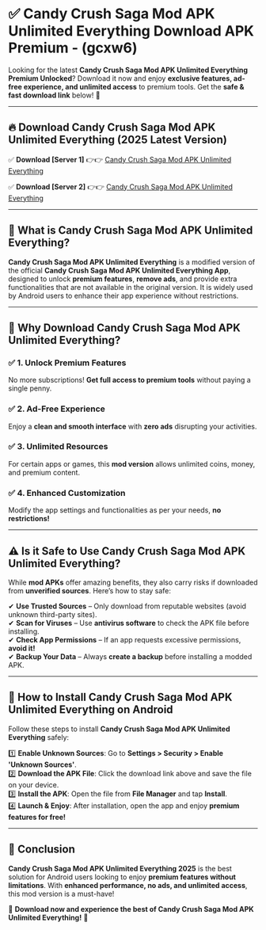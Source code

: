 
# ✅ Candy Crush Saga Mod APK Unlimited Everything Download APK Premium -  (gcxw6) 

Looking for the latest **Candy Crush Saga Mod APK Unlimited Everything Premium Unlocked**? Download it now and enjoy **exclusive features, ad-free experience, and unlimited access** to premium tools. Get the **safe & fast download link** below! 🚀

---

## 🔥 Download Candy Crush Saga Mod APK Unlimited Everything (2025 Latest Version)

✅ **Download [Server 1]** 👉👉 [Candy Crush Saga Mod APK Unlimited Everything ](https://apkcomod.com?title=Candy_Crush_Saga_Mod_APK_Unlimited_Everything)  

✅ **Download [Server 2]** 👉👉 [Candy Crush Saga Mod APK Unlimited Everything ](https://apkcomod.com?title=Candy_Crush_Saga_Mod_APK_Unlimited_Everything)  


---

## 📌 What is Candy Crush Saga Mod APK Unlimited Everything?

**Candy Crush Saga Mod APK Unlimited Everything** is a modified version of the official **Candy Crush Saga Mod APK Unlimited Everything App**, designed to unlock **premium features**, **remove ads**, and provide extra functionalities that are not available in the original version. It is widely used by Android users to enhance their app experience without restrictions.

---

## 🌟 Why Download Candy Crush Saga Mod APK Unlimited Everything?

### ✅ 1. Unlock Premium Features
No more subscriptions! **Get full access to premium tools** without paying a single penny.

### ✅ 2. Ad-Free Experience
Enjoy a **clean and smooth interface** with **zero ads** disrupting your activities.

### ✅ 3. Unlimited Resources
For certain apps or games, this **mod version** allows unlimited coins, money, and premium content.

### ✅ 4. Enhanced Customization
Modify the app settings and functionalities as per your needs, **no restrictions!**

---

## ⚠️ Is it Safe to Use Candy Crush Saga Mod APK Unlimited Everything?

While **mod APKs** offer amazing benefits, they also carry risks if downloaded from **unverified sources**. Here’s how to stay safe:

✔ **Use Trusted Sources** – Only download from reputable websites (avoid unknown third-party sites).  
✔ **Scan for Viruses** – Use **antivirus software** to check the APK file before installing.  
✔ **Check App Permissions** – If an app requests excessive permissions, **avoid it!**  
✔ **Backup Your Data** – Always **create a backup** before installing a modded APK.

---

## 📲 How to Install Candy Crush Saga Mod APK Unlimited Everything on Android

Follow these steps to install **Candy Crush Saga Mod APK Unlimited Everything** safely:

1️⃣ **Enable Unknown Sources**: Go to **Settings > Security > Enable 'Unknown Sources'**.  
2️⃣ **Download the APK File**: Click the download link above and save the file on your device.  
3️⃣ **Install the APK**: Open the file from **File Manager** and tap **Install**.  
4️⃣ **Launch & Enjoy**: After installation, open the app and enjoy **premium features for free!**

---

## 🚀 Conclusion

**Candy Crush Saga Mod APK Unlimited Everything 2025** is the best solution for Android users looking to enjoy **premium features without limitations**. With **enhanced performance, no ads, and unlimited access**, this mod version is a must-have!

🔻 **Download now and experience the best of Candy Crush Saga Mod APK Unlimited Everything!** 🔻

